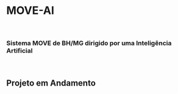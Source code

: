 <h1>MOVE-AI</h1>

<br>

<h3>Sistema MOVE de BH/MG dirigido por uma Inteligência Artificial</h3>

<br>

<h2>Projeto em Andamento</h2>